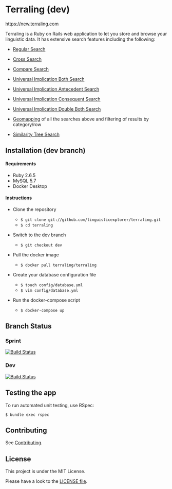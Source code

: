# Terraling (dev)

https://new.terraling.com

Terraling is a Ruby on Rails web application to let you store and browse your linguistic data. It has extensive search features including the following:

* [Regular Search](https://github.com/linguisticexplorer/terraling/wiki/Regular-search)

* [Cross Search](https://github.com/linguisticexplorer/terraling/wiki/Cross-search)

* [Compare Search](https://github.com/linguisticexplorer/terraling/wiki/Compare-search)

* [Universal Implication Both Search](https://github.com/linguisticexplorer/terraling/wiki/Both-Implication)

* [Universal Implication Antecedent Search](https://github.com/linguisticexplorer/terraling/wiki/Antecedent-Implication)

* [Universal Implication Consequent Search](https://github.com/linguisticexplorer/terraling/wiki/Consequent-Implication)

* [Universal Implication Double Both Search](https://github.com/linguisticexplorer/terraling/wiki/Double-Both-Implication)

* [Geomapping](https://github.com/linguisticexplorer/terraling/wiki/Geomapping-feature) of all the searches above and filtering of results by category/row

* [Similarity Tree Search](https://github.com/linguisticexplorer/terraling/wiki/Similarity-tree)

## Installation (dev branch)

#### Requirements
* Ruby 2.6.5
* MySQL 5.7
* Docker Desktop

#### Instructions

* Clone the repository

    * `$ git clone git://github.com/linguisticexplorer/terraling.git`
    * `$ cd terraling`


* Switch to the dev branch

    * `$ git checkout dev`


* Pull the docker image

    * `$ docker pull terraling/terraling`


* Create your database configuration file

    * `$ touch config/database.yml`
    * `$ vim config/database.yml`


* Run the docker-compose script

    * `$ docker-compose up`


## Branch Status

### Sprint

[![Build Status](https://travis-ci.org/linguisticexplorer/terraling.png?branch=sprint)](https://travis-ci.org/linguisticexplorer/terraling)

### Dev

[![Build Status](https://travis-ci.org/linguisticexplorer/terraling.png?branch=dev)](https://travis-ci.org/linguisticexplorer/terraling)

## Testing the app

To run automated unit testing, use RSpec:

  `$ bundle exec rspec`
  
## Contributing

See [Contributing](Contributing.md).
  
## License
This project is under the MIT License.

Please have a look to the [LICENSE file](LICENSE).
